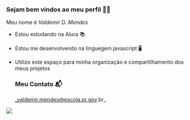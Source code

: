 ### Sejam bem vindos ao meu perfil 👨‍🏫

Meu nome é _Valdemir D. Mendes_
- Estou estudando na Alura 📚
- Estou me desenvolvendo na linguegem javascript 🖥️
- Utilizo este espaço para minha organização e compartilhamento dos meus projetos

  ### Meu Contato 📬
  _valdemir.mendes@escola.pr.gov.br_

![](https://media1.tenor.com/m/RzSPDIqkgoIAAAAC/goku-dragon-ball-z.gif)
